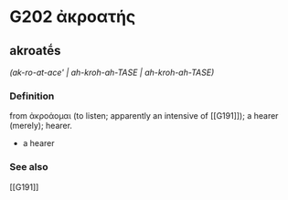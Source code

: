 # G202 ἀκροατής

## akroatḗs

_(ak-ro-at-ace' | ah-kroh-ah-TASE | ah-kroh-ah-TASE)_

### Definition

from ἀκροάομαι (to listen; apparently an intensive of [[G191]]); a hearer (merely); hearer.

- a hearer

### See also

[[G191]]

